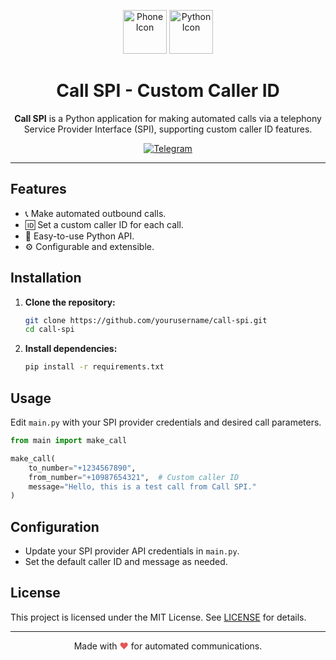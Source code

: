 <p align="center">
  <img src="https://img.icons8.com/ios-filled/100/000000/phone.png" alt="Phone Icon" width="70"/>
  <img src="https://img.icons8.com/color/96/000000/python--v1.png" alt="Python Icon" width="70"/>
</p>

<h1 align="center">Call SPI - Custom Caller ID</h1>

<p align="center">
  <b>Call SPI</b> is a Python application for making automated calls via a telephony Service Provider Interface (SPI), supporting custom caller ID features.
</p>

<p align="center">
  <a href="https://t.me/your_telegram_chat">
    <img src="https://camo.githubusercontent.com/b6aa193bb6a181fb4d1675178de6e74e31f22cf3d36b5c896f26055373f777ca/68747470733a2f2f696d672e736869656c64732e696f2f62616467652f436861742d54656c656772616d2d626c75653f7374796c653d666f722d7468652d6261646765266c6f676f3d74656c656772616d" alt="Telegram" style="max-width: 100%;" />
  </a>
</p>

---

## Features

- 📞 Make automated outbound calls.
- 🆔 Set a custom caller ID for each call.
- 🐍 Easy-to-use Python API.
- ⚙️ Configurable and extensible.

## Installation

1. **Clone the repository:**
   ```bash
   git clone https://github.com/yourusername/call-spi.git
   cd call-spi
   ```

2. **Install dependencies:**
   ```bash
   pip install -r requirements.txt
   ```

## Usage

Edit `main.py` with your SPI provider credentials and desired call parameters.

```python
from main import make_call

make_call(
    to_number="+1234567890",
    from_number="+10987654321",  # Custom caller ID
    message="Hello, this is a test call from Call SPI."
)
```

## Configuration

- Update your SPI provider API credentials in `main.py`.
- Set the default caller ID and message as needed.

## License

This project is licensed under the MIT License. See [LICENSE](LICENSE) for details.

---

<p align="center">
  Made with <span style="color: #e25555;">&#10084;</span> for automated communications.
</p>

